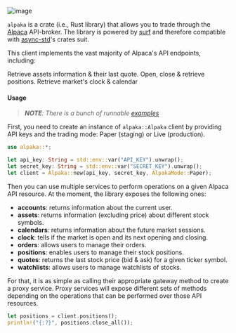 ![image](https://user-images.githubusercontent.com/4346014/87255815-4b8aa900-c48e-11ea-9dc6-06f5139921ed.png)

`alpaka` is a crate (i.e., Rust library) that allows you to trade through the [Alpaca](alpaca.markets) API-broker. The library is powered by [surf](https://github.com/http-rs/surf) and therefore compatible with [async-std](https://github.com/async-rs/async-std)'s crates suit.

This client implements the vast majority of Alpaca's API endpoints, including:

Retrieve assets information & their last quote.
Open, close & retrieve positions.
Retrieve market's clock & calendar

#### Usage

> _**NOTE**: There is a bunch of runnable [examples](https://github.com/tehAnswer/alpaka/tree/master/examples)_

First, you need to create an instance of `alpaka::Alpaka` client by providing API keys and the trading mode: Paper (staging) or Live (production).

```rust
use alpaka::*;

let api_key: String = std::env::var("API_KEY").unwrap();
let secret_key: String = std::env::var("SECRET_KEY").unwrap();
let client = Alpaka::new(api_key, secret_key, AlpakaMode::Paper);
```

Then you can use multiple services to perform operations on a given Alpaca API resource. At the moment, the library exposes the following ones:

- **accounts**: returns information about the current user. 
- **assets**: returns information (excluding price) about different stock symbols.
- **calendars**: returns information about the future market sessions.
- **clock**: tells if the market is open and its next opening and closing.
- **orders**: allows users to manage their orders.
- **positions**: enables users to manage their stock positions.
- **quotes**: returns the last stock price (bid & ask) for a given ticker symbol.
- **watchlists**: allows users to manage watchlists of stocks.

For that, it is as simple as calling their appropriate gateway method to create a proxy service. Proxy services will expose different sets of methods depending on the operations that can be performed over those API resources. 

```rust
let positions = client.positions();
println!("{:?}", positions.close_all());
```


